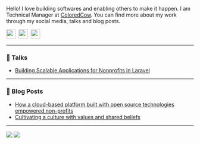 Hello! I love building softwares and enabling others to make it happen. I am Technical Manager at <a href="https://coloredcow.com?utm_source=github&utm_medium=bohraji">ColoredCow</a>. You can find more about my work through my social media, talks and blog posts.

<a href="https://twitter.com/TusharSBohra"><img height="25" width="25" src="https://cdn.jsdelivr.net/npm/simple-icons@v3/icons/twitter.svg"></a>&nbsp;
<a href="https://instagram.com/bohra_ji"><img height="25" width="25" src="https://cdn.jsdelivr.net/npm/simple-icons@v3/icons/instagram.svg"></a>&nbsp;
<a href="https://www.linkedin.com/in/tushar-bohra/"><img height="25" width="25" src="https://cdn.jsdelivr.net/npm/simple-icons@v3/icons/linkedin.svg"></a>

<hr/>

### 📣 Talks

- [Building Scalable Applications for Nonprofits in Laravel](https://coloredcow.com/talks/laravel/how-we-built-scalable-application-in-laravel?utm_source=github&utm_medium=bohraji)

<hr/>

### 📰 Blog Posts

- [How a cloud-based platform built with open source technologies empowered non-profits](https://coloredcow.com/case-studies/how-a-cloud-based-platform-built-with-open-source-technologies-empowered-nonprofits?utm_source=github&utm_medium=bohraji)
- [Cultivating a culture with values and shared beliefs](https://coloredcow.com/culture-with-values-and-shared-beliefs?utm_source=github&utm_medium=bohraji)

<hr/>

<img align="center" src="https://github-readme-stats.vercel.app/api?username=bohraji&show_icons=true&include_all_commits=true&count_private=true&line_height=24&theme=vue&hide=stars" />  <img align="center" src="https://github-readme-stats.vercel.app/api/top-langs/?username=bohraji&show_icons=true&include_all_commits=true&line_height=30&count_private=true&layout=compact&theme=vue" />
